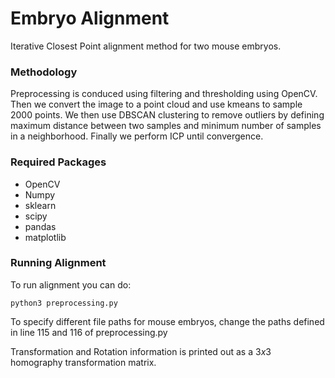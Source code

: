# Embryo Alignment

Iterative Closest Point alignment method for two mouse embryos. 

### Methodology
Preprocessing is conduced using filtering and thresholding using OpenCV. Then we convert the image to a point cloud and use kmeans to sample 2000 points. We then use DBSCAN clustering to remove outliers by defining maximum distance between two samples and minimum number of samples in a neighborhood. Finally we perform ICP until convergence.

### Required Packages
- OpenCV
- Numpy
- sklearn
- scipy
- pandas
- matplotlib

### Running Alignment

To run alignment you can do:

<code>python3 preprocessing.py</code>

To specify different file paths for mouse embryos, change the paths defined in line 115 and 116 of preprocessing.py

Transformation and Rotation information is printed out as a $3 x 3$ homography transformation matrix.
